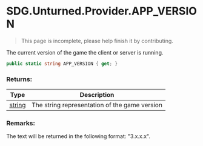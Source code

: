 # SDG.Unturned.Provider.APP_VERSION

> This page is incomplete, please help finish it by contributing.

The current version of the game the client or server is running.

```csharp
public static string APP_VERSION { get; }
```

### Returns:

Type | Description
------------ | -------------
[string](https://docs.microsoft.com/en-us/dotnet/api/system.string?view=netframework-3.5) | The string representation of the game version

### Remarks:

The text will be returned in the following format: "3.x.x.x".